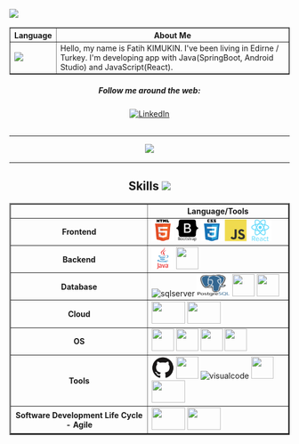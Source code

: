 
<html lang="en">
<head>
    <meta charset="UTF-8">
    <meta http-equiv="X-UA-Compatible" content="IE=edge">
    <meta name="viewport" content="width=device-width, initial-scale=1.0">
   
</head>
<body>
    


<p aling="center">
    <img src="https://readme-typing-svg.herokuapp.com/?lines=Hello+Welcome+to+my+Github+page;I+am+a+Fullstack+Java+Developer&font=Fira%20Code&center=true&width=740&height=45&color=293462&vCenter=true&size=30">
</p>

<table border="1" width="70%" cellpadding="10" cellspacing="10">
    <thead>
      <tr>
        <th>Language</th>
        <th>About Me</th>
      </tr>
    </thead>
    <tbody>
        <tr>
            <td><img src="https://bewerbung.co/wp-content/uploads/2018/07/bewerbung-englisch.jpg" width='96'></td>
            <td>Hello, my name is Fatih KIMUKIN. I've been living in Edirne / Turkey. I'm developing app with Java(SpringBoot, Android Studio) and JavaScript(React). </td>
         </tr>
        
    
</table>
 <!--Statistics-->

<div align="center">
<tbody>
<div>
<h5><a>Follow me around the web:</a></h5>
</div>
<div>
<a href="https://www.linkedin.com/in/fkimukin" target="_blank">
<img align="center" src="https://img.shields.io/badge/LinkedIn-%230077B5.svg?&style=flat-square&logo=linkedin&logoColor=white" alt="LinkedIn">
</a>
        
       
   
</div>
</tbody>
</br>
<hr />
<div align="center">
    
<tbody>   
<p align="center">
<img src="https://wakatime.com/share/@30e88ccd-51a5-49a4-bd1f-f372ef662650/d0d8b47d-c628-4f65-b4e2-49bf0c93be57.svg"></img>
</p>
</tbody>    
<hr />
<div>
<div>
<h2> Skills <img src = "https://media2.giphy.com/media/QssGEmpkyEOhBCb7e1/giphy.gif?cid=ecf05e47a0n3gi1bfqntqmob8g9aid1oyj2wr3ds3mg700bl&rid=giphy.gif" width = 32> </h2>
</div>
<div>
<table border="2" width="70%" cellpadding="10" cellspacing="10">
<thead>
<tr>
<th></th>
<th>Language/Tools</th>
</tr>
</thead>
<tbody>
<tr>
<th>Frontend</td>
<td>
<img src="https://raw.githubusercontent.com/devicons/devicon/master/icons/html5/html5-original-wordmark.svg" width="40" height="40" />
<img src="https://raw.githubusercontent.com/devicons/devicon/master/icons/bootstrap/bootstrap-plain-wordmark.svg" alt="bootstrap" width="40" height="40"/>
<img src="https://raw.githubusercontent.com/devicons/devicon/master/icons/css3/css3-original-wordmark.svg" width="40" height="40" />
<img src="https://raw.githubusercontent.com/devicons/devicon/master/icons/javascript/javascript-original.svg" width="40" height="40" />
<img src="https://raw.githubusercontent.com/devicons/devicon/master/icons/react/react-original-wordmark.svg" width="40" height="40" />
    
</td>
</tr>
<tr>
<th>Backend</td>
<td>
<img src="https://raw.githubusercontent.com/devicons/devicon/master/icons/java/java-original-wordmark.svg" width="40" height="40" /> 
<img src="https://upload.wikimedia.org/wikipedia/commons/7/79/Spring_Boot.svg" width="40" height="40" />
</td>
</tr>
<tr>
<th>Database</td>
<td>
<img src="https://upload.wikimedia.org/wikipedia/de/thumb/8/8c/Microsoft_SQL_Server_Logo.svg/2000px-Microsoft_SQL_Server_Logo.svg.png" alt="sqlserver" width="60" height="40"/>
<img src="https://raw.githubusercontent.com/devicons/devicon/master/icons/postgresql/postgresql-original-wordmark.svg" alt="postgresql" width="60" height="40"/>
<img src="https://user-images.githubusercontent.com/81612480/170155385-a4f08eaf-3476-4c57-82a9-6a6488ab36c6.png" width="40" height="40"/>
<img src="https://user-images.githubusercontent.com/81612480/170155830-0824385a-72de-4794-a3dd-73c0f81957e4.png" width="40" height="40"/>
</td>
</tr>
<tr>
<th>Cloud</td>
<td>
<img src="https://upload.wikimedia.org/wikipedia/commons/5/5c/AWS_Simple_Icons_AWS_Cloud.svg" width="60" height="40"/>
<img src="https://user-images.githubusercontent.com/81612480/170156647-44127661-1e67-4e32-a70c-1579c08624d3.png" width="60" height="40"/>
</td>
</tr>
<tr>
<th>OS</td>
<td>
<img src ="https://i0.wp.com/blog.ncce.org/wp-content/uploads/2017/04/microsoft-windows-logo-vector-download.jpg?fit=512%2C512" width="40" height="40" />
<img src ="https://user-images.githubusercontent.com/81612480/170157262-f02d2176-369b-4552-96e3-9e79bff9b0f9.jpg" width="40" height="40" />
<img src ="https://www.ateamsystems.com/wp-content/uploads/2016/11/freebsd-logo.png" width="40" height="40" />

<img src ="https://user-images.githubusercontent.com/81612480/170157154-a7c13e18-f437-4e10-8ed3-8b10339482f5.png" width="40" height="40" />
</td>
</tr>
<tr>
<th>Tools</th>
<td>
<img src="https://raw.githubusercontent.com/devicons/devicon/master/icons/github/github-original.svg" width="40" height="40" />
<img src ="https://user-images.githubusercontent.com/81612480/170158125-06d02884-224c-49a7-a455-8877279389f2.jpg" width="40" height="40" />
<img src="https://user-images.githubusercontent.com/59020581/117362577-18555280-aec4-11eb-94ef-401c9f28eb38.png" alt="visualcode" width="40" height="40"/>   
<img src="https://pbs.twimg.com/profile_images/1206618215767584769/zl48EuhC_400x400.jpg" width="40" height="40" />
<img src="https://user-images.githubusercontent.com/81612480/170163379-f53ba965-2c0f-4c95-9a53-a5dd61c7d058.jpg" width="60" height="40" />
</td>
</tr>
<tr>
<th>Software Development Life Cycle - Agile</td>
<td>
<img src="https://user-images.githubusercontent.com/81612480/210189613-f6a4854d-4e1c-4355-8117-d38989d5b23f.jpg" width="60" height="40"/>
<img src="https://user-images.githubusercontent.com/81612480/210189620-8eb2ed30-15c3-4972-8ce7-28ac654d38ce.png" width="60" height="40"/>
</td>
</tr>
</tbody>
</table>
</div>
</div>
</body>
</html>
